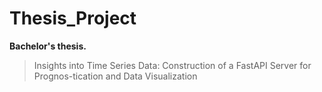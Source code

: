 # Thesis_Project
**Bachelor's thesis.**
> Insights into Time Series Data: Construction of a FastAPI Server for Prognos-tication and Data Visualization
